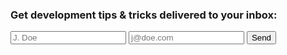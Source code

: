<div class="row section v-center">
    <h3>Get development tips & tricks delivered to your inbox:</h3>
    <form class="form-inline" action="#">
        <input type="text" id="email" placeholder="J. Doe" name="name">
        <input type="email" id="pwd" placeholder="j@doe.com" name="email">
        <button type="submit">Send</button>
    </form>
</div>
